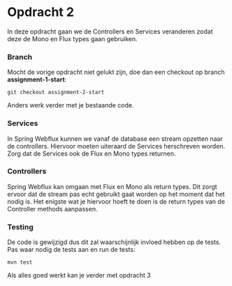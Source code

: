 # Opdracht 2
In deze opdracht gaan we de Controllers en Services veranderen zodat deze
de Mono en Flux types gaan gebruiken. 

### Branch

Mocht de vorige opdracht niet gelukt zijn, doe dan een checkout op 
branch __assignment-1-start__:
```
git checkout assignment-2-start
```

Anders werk verder met je bestaande code.


### Services
In Spring Webflux kunnen we vanaf de database een stream opzetten naar de controllers. Hiervoor
moeten uiteraard de Services herschreven worden. Zorg dat de Services ook de Flux en 
Mono types returnen. 

### Controllers
Spring Webflux kan omgaan met Flux en Mono als return types. Dit zorgt ervoor dat de stream
pas echt gebruikt gaat worden op het moment dat het nodig is. Het enigste wat je hiervoor hoeft
te doen is de return types van de Controller methods aanpassen.

### Testing
De code is gewijzigd dus dit zal waarschijnlijk invloed hebben op de tests. Pas waar nodig de
tests aan en run de tests:

```
mvn test
```


Als alles goed werkt kan je verder met opdracht 3





